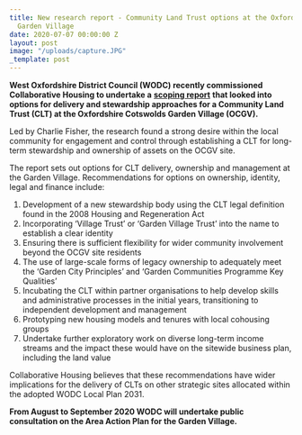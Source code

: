 ```yaml
---
title: New research report - Community Land Trust options at the Oxfordshire Cotswolds
  Garden Village
date: 2020-07-07 00:00:00 Z
layout: post
image: "/uploads/capture.JPG"
_template: post
---
```


**West Oxfordshire District Council (WODC) recently commissioned Collaborative Housing to undertake a** [**scoping report**](https://www.westoxon.gov.uk/media/avxefy30/community-land-trust-scoping-report-june-2020.pdf "Exploring the options for a Community Land Trust at the Oxfordshire Cotswolds Garden Village ") **that looked into options for delivery and stewardship approaches for a Community Land Trust (CLT) at the Oxfordshire Cotswolds Garden Village (OCGV).** 

Led by Charlie Fisher, the research found a strong desire within the local community for engagement and control through establishing a CLT for long-term stewardship and ownership of assets on the OCGV site.

The report sets out options for CLT delivery, ownership and management at the Garden Village. Recommendations for options on ownership, identity, legal and finance include: 

1. Development of a new stewardship body using the CLT legal definition found in the 2008 Housing and Regeneration Act
2. Incorporating ‘Village Trust’ or ‘Garden Village Trust’ into the name to establish a clear identity 
3. Ensuring there is sufficient flexibility for wider community involvement beyond the OCGV site residents
4. The use of large-scale forms of legacy ownership to adequately meet the ‘Garden City Principles’ and ‘Garden Communities Programme Key Qualities’ 
5. Incubating the CLT within partner organisations to help develop skills and administrative processes in the initial years, transitioning to independent development and management 
6. Prototyping new housing models and tenures with local cohousing groups 
7. Undertake further exploratory work on diverse long-term income streams and the impact these would have on the sitewide business plan, including the land value 

Collaborative Housing believes that these recommendations have wider implications for the delivery of CLTs on other strategic sites allocated within the adopted WODC Local Plan 2031.

**From August to September 2020 WODC will undertake public consultation on the Area Action Plan for the Garden Village.** 
